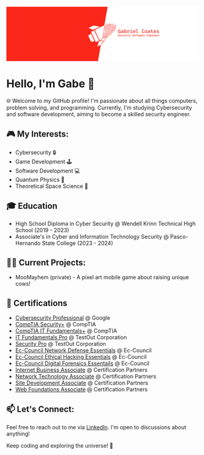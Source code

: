 ![Gabriel Coates - Security Software Engineer](GabrielCoatesBanner2.png)
# Hello, I'm Gabe 👋
🌐 Welcome to my GitHub profile! I'm passionate about all things computers, problem solving, and programming. Currently, I'm studying Cybersecurity and software development, aiming to become a skilled security engineer.

## 🎮 My Interests:
- Cybersecurity 🔒
- Game Development 🕹️
- Software Development 💻
- Quantum Physics 🌌
- Theoretical Space Science 🚀

## 🎓 Education
- High School Diploma in Cyber Security @ Wendell Krinn Technical High School (2019 - 2023)
- Associate's in Cyber and Information Technology Security @ Pasco-Hernando State College (2023 - 2024)

## 👨‍💻 Current Projects:
- MooMayhem (private) - A pixel art mobile game about raising unique cows!

## 📜 Certifications
- [Cybersecurity Professional](https://www.coursera.org/professional-certificates/google-cybersecurity) @ Google
- [CompTIA Security+](https://www.comptia.org/certifications/security) @ CompTIA
- [CompTIA IT Fundamentals+](https://www.comptia.org/certifications/it-fundamentals) @ CompTIA
- [IT Fundamentals Pro](https://w3.testout.com/pro-certifications/it-fundamentals-pro) @ TestOut Corporation
- [Security Pro](https://w3.testout.com/pro-certifications/security-pro) @ TestOut Corporation
- [Ec-Council Network Defense Essentials](https://cert.eccouncil.org/network-defense-essentials.html) @ Ec-Council
- [Ec-Council Ethical Hacking Essentials](https://cert.eccouncil.org/ethical-hacking-essentials.html) @ Ec-Council
- [Ec-Council Digital Forensics Essentails](https://cert.eccouncil.org/digital-forensics-essentials.html) @ Ec-Council
- [Internet Business Associate](https://www.ciwcertified.com/ciw-certifications/web-foundations-series/internet-business-associate/course-description) @ Certification Partners
- [Network Technology Associate](https://www.ciwcertified.com/ciw-certifications/web-foundations-series/network-technology-associate/course-description) @ Certification Partners
- [Site Development Associate](https://www.ciwcertified.com/ciw-certifications/web-foundations-series/site-development-associate/course-description) @ Certification Partners
- [Web Foundations Associate](https://www.ciwcertified.com/ciw-certifications/web-foundations-series/web-foundations-associate/course-description) @ Certification Partners

## 📫 Let's Connect:
Feel free to reach out to me via [LinkedIn](https://www.linkedin.com/in/gabecoates/). I'm open to discussions about anything!

Keep coding and exploring the universe! 🚀

